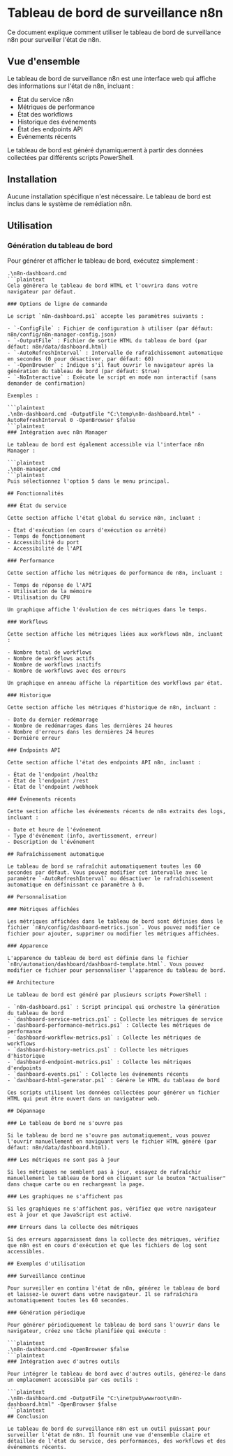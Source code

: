 # Tableau de bord de surveillance n8n

Ce document explique comment utiliser le tableau de bord de surveillance n8n pour surveiller l'état de n8n.

## Vue d'ensemble

Le tableau de bord de surveillance n8n est une interface web qui affiche des informations sur l'état de n8n, incluant :

- État du service n8n
- Métriques de performance
- État des workflows
- Historique des événements
- État des endpoints API
- Événements récents

Le tableau de bord est généré dynamiquement à partir des données collectées par différents scripts PowerShell.

## Installation

Aucune installation spécifique n'est nécessaire. Le tableau de bord est inclus dans le système de remédiation n8n.

## Utilisation

### Génération du tableau de bord

Pour générer et afficher le tableau de bord, exécutez simplement :

```plaintext
.\n8n-dashboard.cmd
```plaintext
Cela générera le tableau de bord HTML et l'ouvrira dans votre navigateur par défaut.

### Options de ligne de commande

Le script `n8n-dashboard.ps1` accepte les paramètres suivants :

- `-ConfigFile` : Fichier de configuration à utiliser (par défaut: n8n/config/n8n-manager-config.json)
- `-OutputFile` : Fichier de sortie HTML du tableau de bord (par défaut: n8n/data/dashboard.html)
- `-AutoRefreshInterval` : Intervalle de rafraîchissement automatique en secondes (0 pour désactiver, par défaut: 60)
- `-OpenBrowser` : Indique s'il faut ouvrir le navigateur après la génération du tableau de bord (par défaut: $true)
- `-NoInteractive` : Exécute le script en mode non interactif (sans demander de confirmation)

Exemples :

```plaintext
.\n8n-dashboard.cmd -OutputFile "C:\temp\n8n-dashboard.html" -AutoRefreshInterval 0 -OpenBrowser $false
```plaintext
### Intégration avec n8n Manager

Le tableau de bord est également accessible via l'interface n8n Manager :

```plaintext
.\n8n-manager.cmd
```plaintext
Puis sélectionnez l'option 5 dans le menu principal.

## Fonctionnalités

### État du service

Cette section affiche l'état global du service n8n, incluant :

- État d'exécution (en cours d'exécution ou arrêté)
- Temps de fonctionnement
- Accessibilité du port
- Accessibilité de l'API

### Performance

Cette section affiche les métriques de performance de n8n, incluant :

- Temps de réponse de l'API
- Utilisation de la mémoire
- Utilisation du CPU

Un graphique affiche l'évolution de ces métriques dans le temps.

### Workflows

Cette section affiche les métriques liées aux workflows n8n, incluant :

- Nombre total de workflows
- Nombre de workflows actifs
- Nombre de workflows inactifs
- Nombre de workflows avec des erreurs

Un graphique en anneau affiche la répartition des workflows par état.

### Historique

Cette section affiche les métriques d'historique de n8n, incluant :

- Date du dernier redémarrage
- Nombre de redémarrages dans les dernières 24 heures
- Nombre d'erreurs dans les dernières 24 heures
- Dernière erreur

### Endpoints API

Cette section affiche l'état des endpoints API n8n, incluant :

- État de l'endpoint /healthz
- État de l'endpoint /rest
- État de l'endpoint /webhook

### Événements récents

Cette section affiche les événements récents de n8n extraits des logs, incluant :

- Date et heure de l'événement
- Type d'événement (info, avertissement, erreur)
- Description de l'événement

## Rafraîchissement automatique

Le tableau de bord se rafraîchit automatiquement toutes les 60 secondes par défaut. Vous pouvez modifier cet intervalle avec le paramètre `-AutoRefreshInterval` ou désactiver le rafraîchissement automatique en définissant ce paramètre à 0.

## Personnalisation

### Métriques affichées

Les métriques affichées dans le tableau de bord sont définies dans le fichier `n8n/config/dashboard-metrics.json`. Vous pouvez modifier ce fichier pour ajouter, supprimer ou modifier les métriques affichées.

### Apparence

L'apparence du tableau de bord est définie dans le fichier `n8n/automation/dashboard/dashboard-template.html`. Vous pouvez modifier ce fichier pour personnaliser l'apparence du tableau de bord.

## Architecture

Le tableau de bord est généré par plusieurs scripts PowerShell :

- `n8n-dashboard.ps1` : Script principal qui orchestre la génération du tableau de bord
- `dashboard-service-metrics.ps1` : Collecte les métriques de service
- `dashboard-performance-metrics.ps1` : Collecte les métriques de performance
- `dashboard-workflow-metrics.ps1` : Collecte les métriques de workflows
- `dashboard-history-metrics.ps1` : Collecte les métriques d'historique
- `dashboard-endpoint-metrics.ps1` : Collecte les métriques d'endpoints
- `dashboard-events.ps1` : Collecte les événements récents
- `dashboard-html-generator.ps1` : Génère le HTML du tableau de bord

Ces scripts utilisent les données collectées pour générer un fichier HTML qui peut être ouvert dans un navigateur web.

## Dépannage

### Le tableau de bord ne s'ouvre pas

Si le tableau de bord ne s'ouvre pas automatiquement, vous pouvez l'ouvrir manuellement en naviguant vers le fichier HTML généré (par défaut: n8n/data/dashboard.html).

### Les métriques ne sont pas à jour

Si les métriques ne semblent pas à jour, essayez de rafraîchir manuellement le tableau de bord en cliquant sur le bouton "Actualiser" dans chaque carte ou en rechargeant la page.

### Les graphiques ne s'affichent pas

Si les graphiques ne s'affichent pas, vérifiez que votre navigateur est à jour et que JavaScript est activé.

### Erreurs dans la collecte des métriques

Si des erreurs apparaissent dans la collecte des métriques, vérifiez que n8n est en cours d'exécution et que les fichiers de log sont accessibles.

## Exemples d'utilisation

### Surveillance continue

Pour surveiller en continu l'état de n8n, générez le tableau de bord et laissez-le ouvert dans votre navigateur. Il se rafraîchira automatiquement toutes les 60 secondes.

### Génération périodique

Pour générer périodiquement le tableau de bord sans l'ouvrir dans le navigateur, créez une tâche planifiée qui exécute :

```plaintext
.\n8n-dashboard.cmd -OpenBrowser $false
```plaintext
### Intégration avec d'autres outils

Pour intégrer le tableau de bord avec d'autres outils, générez-le dans un emplacement accessible par ces outils :

```plaintext
.\n8n-dashboard.cmd -OutputFile "C:\inetpub\wwwroot\n8n-dashboard.html" -OpenBrowser $false
```plaintext
## Conclusion

Le tableau de bord de surveillance n8n est un outil puissant pour surveiller l'état de n8n. Il fournit une vue d'ensemble claire et détaillée de l'état du service, des performances, des workflows et des événements récents.
